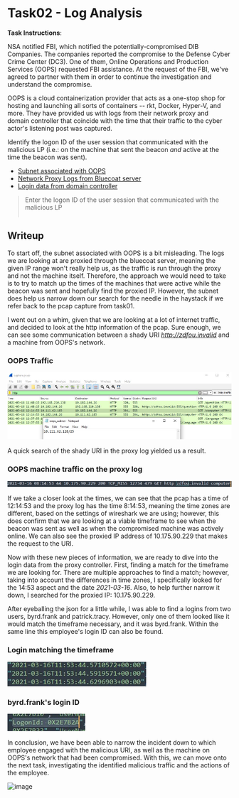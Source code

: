 # Task02 - Log Analysis

**Task Instructions**:

NSA notified FBI, which notified the potentially-compromised DIB Companies. The companies reported the compromise to the Defense Cyber Crime Center (DC3). One of them, Online Operations and Production Services (OOPS) requested FBI assistance. At the request of the FBI, we've agreed to partner with them in order to continue the investigation and understand the compromise.

OOPS is a cloud containerization provider that acts as a one-stop shop for hosting and launching all sorts of containers -- rkt, Docker, Hyper-V, and more. They have provided us with logs from their network proxy and domain controller that coincide with the time that their traffic to the cyber actor's listening post was captured.

Identify the logon ID of the user session that communicated with the malicious LP (i.e.: on the machine that sent the beacon *and* active at the time the beacon was sent).

* [Subnet associated with OOPS]
* [Network Proxy Logs from Bluecoat server]
* [Login data from domain controller]

> Enter the logon ID of the user session that communicated with the malicious LP
> ```
> ```

## Writeup

To start off, the subnet associated with OOPS is a bit misleading. The logs we are looking at are proxied through the bluecoat server, meaning the given IP range won't really help us, as the traffic is run through the proxy and not the machine itself. Therefore, the approach we would need to take is to try to match up the times of the machines that were active while the beacon was sent and hopefully find the proxied IP. However, the subnet does help us narrow down our search for the needle in the haystack if we refer back to the pcap capture from task01.

I went out on a whim, given that we are looking at a lot of internet traffic, and decided to look at the http information of the pcap. Sure enough, we can see some communication between a shady URI *http://zdfou.invalid* and a machine from OOPS's network.

### OOPS Traffic
<img src="https://github.com/colton-gabertan/NSACodeBreaker2021/blob/task02/subnetTraffic.jpg">

A quick search of the shady URI in the proxy log yielded us a result.

### OOPS machine traffic on the proxy log
<img src="https://github.com/colton-gabertan/NSACodeBreaker2021/blob/task02/zdfou.jpg">
     
If we take a closer look at the times, we can see that the pcap has a time of 12:14:53 and the proxy log has the time 8:14:53, meaning the time zones are different, based on the settings of wireshark we are using; however, this does confirm that we are looking at a viable timeframe to see when the beacon was sent as well as when the compromised machine was actively online. We can also see the proxied IP address of 10.175.90.229 that makes the request to the URI.

Now with these new pieces of information, we are ready to dive into the login data from the proxy controller. First, finding a match for the timeframe we are looking for. There are multiple approaches to find a match; however, taking into account the differences in time zones, I specifically looked for the 14:53 aspect and the date *2021-03-16*. Also, to help further narrow it down, I searched for the proxied IP: 10.175.90.229.

After eyeballing the json for a little while, I was able to find a logins from two users, byrd.frank and patrick.tracy. However, only one of them looked like it would match the timeframe necessary, and it was byrd.frank. Within the same line this employee's login ID can also be found.

### Login matching the timeframe
<img src="https://github.com/colton-gabertan/NSACodeBreaker2021/blob/task02/loginTime.jpg">

### byrd.frank's login ID
<img src="https://github.com/colton-gabertan/NSACodeBreaker2021/blob/task02/loginID.jpg">

In conclusion, we have been able to narrow the incident down to which employee engaged with the malicious URI, as well as the machine on OOPS's network that had been compromised. With this, we can move onto the next task, investigating the identified malicious traffic and the actions of the employee.

![image](https://user-images.githubusercontent.com/66766340/148634519-2cf2b354-4c9f-4a2f-a82c-b05bda4382d8.png)

[Subnet associated with OOPS]: https://github.com/colton-gabertan/NSACodeBreaker2021/blob/task02/oops_subnet.txt
[Network Proxy Logs from Bluecoat server]: https://github.com/colton-gabertan/NSACodeBreaker2021/blob/task02/proxy.log
[Login data from domain controller]: https://github.com/colton-gabertan/NSACodeBreaker2021/blob/task02/logins.json
